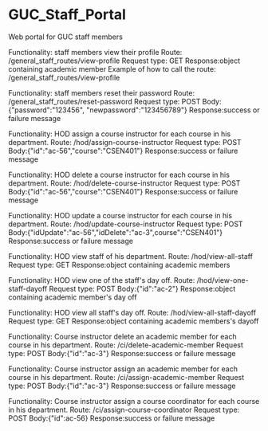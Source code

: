 # GUC_Staff_Portal
Web portal for GUC staff members

Functionality: staff members view their profile
Route: /general_staff_routes/view-profile
Request type: GET
Response:object containing academic member
Example of how to call the route: /general_staff_routes/view-profile

Functionality: staff members reset their password
Route: /general_staff_routes/reset-password
Request type: POST
Body:{"password":"123456", "newpassword":"123456789"}
Response:success or failure message

Functionality: HOD assign a course instructor for each course in his department.
Route: /hod/assign-course-instructor
Request type: POST
Body:{"id":"ac-56","course":"CSEN401"}
Response:success or failure message

Functionality: HOD delete a course instructor for each course in his department.
Route: /hod/delete-course-instructor
Request type: POST
Body:{"id":"ac-56","course":"CSEN401"}
Response:success or failure message

Functionality: HOD update a course instructor for each course in his department.
Route: /hod/update-course-instructor
Request type: POST
Body:{"idUpdate":"ac-56","idDelete":"ac-3",course":"CSEN401"}
Response:success or failure message

Functionality: HOD view staff of his department.
Route: /hod/view-all-staff
Request type: GET
Response:object containing academic members

Functionality: HOD view one of the staff's day off.
Route: /hod/view-one-staff-dayoff
Request type: POST
Body:{"id":"ac-2"}
Response:object containing academic member's day off

Functionality: HOD view all staff's day off.
Route: /hod/view-all-staff-dayoff
Request type: GET
Response:object containing academic members's dayoff

Functionality: Course instructor delete an academic member for each course in his department.
Route: /ci/delete-academic-member
Request type: POST
Body:{"id":"ac-3"}
Response:success or failure message

Functionality: Course instructor assign an academic member for each course in his department.
Route: /ci/assign-academic-member
Request type: POST
Body:{"id":"ac-3"}
Response:success or failure message


Functionality: Course instructor assign a course coordinator for each course in his department.
Route: /ci/assign-course-coordinator
Request type: POST
Body:{"id":ac-56}
Response:success or failure message
